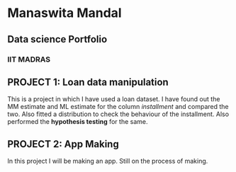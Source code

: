 # Manaswita Mandal
## Data science Portfolio
### IIT MADRAS
## **PROJECT 1**: Loan data manipulation
This is a project in which I have used a loan dataset. I have found out the MM estimate and ML estimate for the column *installment* and compared the two. Also fitted a distribution to check the behaviour of the installment. Also performed the **hypothesis testing** for the same.

## **PROJECT 2**: App Making
In this project I will be making an app. Still on the process of making.

